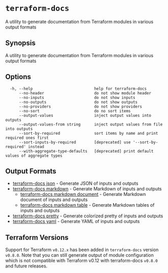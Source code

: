 # `terraform-docs`

A utility to generate documentation from Terraform modules in various output formats

## Synopsis

A utility to generate documentation from Terraform modules in various output formats

## Options

```
  -h, --help                           help for terraform-docs
      --no-header                      do not show module header
      --no-inputs                      do not show inputs
      --no-outputs                     do not show outputs
      --no-providers                   do not show providers
      --no-sort                        do no sort items
      --output-values                  inject output values into outputs
      --output-values-from string      inject output values from file into outputs
      --sort-by-required               sort items by name and print required ones first
      --sort-inputs-by-required        [deprecated] use '--sort-by-required' instead
      --with-aggregate-type-defaults   [deprecated] print default values of aggregate types
```

## Output Formats

* [terraform-docs json](/docs/formats/json.md)	 - Generate JSON of inputs and outputs
* [terraform-docs markdown](/docs/formats/markdown.md)	 - Generate Markdown of inputs and outputs
  * [terraform-docs markdown document](/docs/formats/markdown-document.md)	 - Generate Markdown document of inputs and outputs
  * [terraform-docs markdown table](/docs/formats/markdown-table.md)	 - Generate Markdown tables of inputs and outputs
* [terraform-docs pretty](/docs/formats/pretty.md)	 - Generate colorized pretty of inputs and outputs
* [terraform-docs yaml](/docs/formats/yaml.md)	 - Generate YAML of inputs and outputs

## Terraform Versions

Support for Terraform `v0.12.x` has been added in `terraform-docs` version `v0.8.0`. Note that you can still generate output of module configuration which is not compatible with Terraform v0.12 with terraform-docs `v0.8.0` and future releases.
